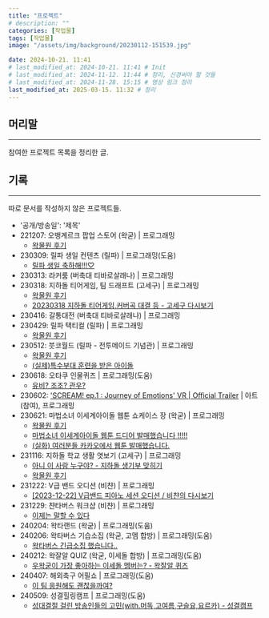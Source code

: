 ```yaml
---
title: "프로젝트"
# description: ""
categories: [작업물]
tags: [작업물]
image: "/assets/img/background/20230112-151539.jpg"

date: 2024-10-21. 11:41
# last_modified_at: 2024-10-21. 11:41 # Init
# last_modified_at: 2024-11-12. 11:44 # 정리, 신경써야 할 것들
# last_modified_at: 2024-11-28. 15:15 # 영상 링크 정리
last_modified_at: 2025-03-15. 11:32 # 정리
---
```


## 머리말

---

참여한 프로젝트 목록을 정리한 글.  

## 기록

---

따로 문서를 작성하지 않은 프로젝트들.  

- '공개/방송일': '제목'
- 221207: 오뱅계르크 팝업 스토어 (왁굳) \| 프로그래밍
  - [왁물원 후기](https://cafe.naver.com/steamindiegame/8799312)
- 230309: 릴파 생일 컨텐츠 (릴파) \| 프로그래밍(도움)
  - [릴파 생일 축하해!!!♡](https://youtu.be/phUEdgc4SVs?si=sIybzDLAHYGIQkr1)
- 230313: 라커룸 (버축대 티바로살래나) \| 프로그래밍
- 230318: 지하돌 티어게임, 팀 드래프트 (고세구) \| 프로그래밍
  - [왁물원 후기](https://cafe.naver.com/steamindiegame/10336591)
  - [20230318 지하돌 티어게임,커버곡 대결 등 - 고세구 다시보기](https://youtu.be/TvXlu_quHj8?si=tX-sGZPmf3kqMOeJ)
- 230416: 갈통대전 (버축대 티바로살래나) \| 프로그래밍
- 230429: 릴파 택티컬 (릴파) \| 프로그래밍
  - [왁물원 후기](https://cafe.naver.com/steamindiegame/11000576)
- 230512: 붓코월드 (릴파 - 전투메이드 기념관) \| 프로그래밍
  - [왁물원 후기](https://cafe.naver.com/steamindiegame/11175224)
  - [(실제)특수부대 훈련을 받은 아이돌](https://youtu.be/BmDMlUATT8w?si=nFx6YezDH6c547Y-)
- 230618: 오타쿠 인물퀴즈 \| 프로그래밍(도움)
  - [유비? 조조? 관우?](https://youtu.be/CgtL6Siffz8)
- 230602: ['SCREAM! ep.1 : Journey of Emotions' VR | Official Trailer](https://youtu.be/VQxPKTFb0es?si=kdH8oTsecyn1Cx-U) \| 아트(참여), 프로그래밍
- 230621: 마법소녀 이세계아이돌 웹툰 쇼케이스 장 (왁굳) \| 프로그래밍
  - [왁물원 후기](https://cafe.naver.com/steamindiegame/11694871)
  - [마법소녀 이세계아이돌 웹툰 드디어 발매했습니다 !!!!!](https://youtu.be/Z6ImTIMxXj8?si=OCHGQYYHWNY7OyhV)
  - [(실화) 여러분들 카카오에서 웹툰 발매했습니다.](https://youtu.be/BRHlzxOgbdU?si=pA8o8H2_xgreb36C)
- 231116: 지하돌 학교 생활 엿보기 (고세구) \| 프로그래밍
  - [아니 이 사람 누구야? - 지하돌 생기부 맞히기](https://youtu.be/OJLy2F2h5R8)
  - [왁물원 후기](https://cafe.naver.com/steamindiegame/13702998)
- 231222: V급 밴드 오디션 (비챤) \| 프로그래밍
  - [[2023-12-22] V급밴드 피아노 세션 오디션 / 비챤의 다시보기](https://youtu.be/yBHN6MSzATI)
- 231229: 챤타버스 워크샵 (비챤) \| 프로그래밍
  - [이제는 말할 수 있다](https://youtu.be/Vp4adL61R7k)
- 240204: 왁타랜드 (왁굳) \| 프로그래밍(도움)
- 240206: 왁타버스 기습소집 (왁굳, 고멤 합방) \| 프로그래밍(도움)
  - [왁타버스 긴급소집 했습니다..](https://youtu.be/ZYfoKinHfmc)
- 240212: 왁잘알 QUIZ (왁굳, 이세돌 합방) \| 프로그래밍(도움)
  - [우왁굳이 가장 좋아하는 이세돌 멤버는? - 왁잘알 퀴즈](https://youtu.be/vm4RE1FAFvU)
- 240407: 해외축구 어필쇼 \| 프로그래밍(도움)
  - [이 팀 응원해도 괜찮을까여?](https://youtu.be/1UO4wj9-vr4)
- 240509: 성결힐링캠프 \| 프로그래밍(도움)
  - [성대결절 걸린 방송인들의 고민(with.머독,고여름,구슬요,요르카) - 성결캠프](https://youtu.be/acmT3rMobe8)
